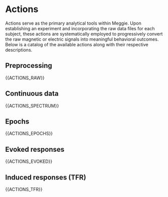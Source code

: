 # Actions

Actions serve as the primary analytical tools within Meggie. Upon establishing an experiment and incorporating the raw data files for each subject, these actions are systematically employed to progressively convert the raw magnetic or electric signals into meaningful behavioral outcomes. Below is a catalog of the available actions along with their respective descriptions.

## Preprocessing

{{ACTIONS_RAW}}

## Continuous data

{{ACTIONS_SPECTRUM}}

## Epochs

{{ACTIONS_EPOCHS}}

## Evoked responses

{{ACTIONS_EVOKED}}

## Induced responses (TFR)

{{ACTIONS_TFR}}
